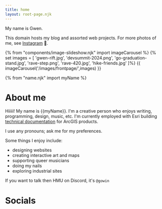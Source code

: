 ```yaml
---
title: home
layout: root-page.njk
---
```


My name is Gwen.

This domain hosts my blog and assorted web projects. For more photos of me, see [Instagram](https://www.instagram.com/gowinnnn/) 🌇.

{% from "components/image-slideshow.njk" import imageCarousel %}
{% set images = [
'gwen-rift.jpg',
'devsummit-2024.png',
'go-graduation-stand.jpg',
'rave-step.png',
'rave-420.jpg',
'hike-friends.jpg'
]%}
{{ imageCarousel('/images/frontpage/',images) }}

{% from "name.njk" import myName %}

# About me

Hiiiii! My name is {{myName}}. I'm a creative person who enjoys writing, programming, design, music, etc. I'm currently employed with Esri building [technical documentation](https://developers.arcgis.com/documentation/) for ArcGIS products.

I use any pronouns; ask me for my preferences.

Some things I enjoy include:

* designing websites
* creating interactive art and maps
* supporting queer musicians
* doing my nails
* exploring industrial sites

If you want to talk then HMU on Discord, it's `@gowin`

# Socials